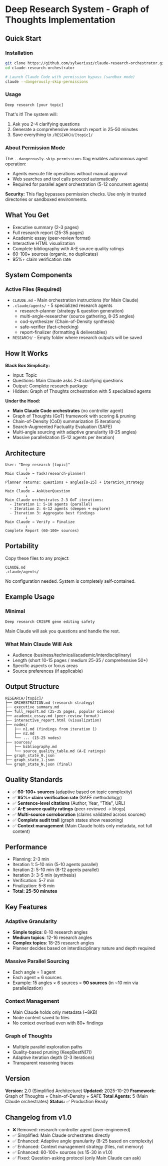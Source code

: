 # Deep Research System - Graph of Thoughts Implementation

## Quick Start

### Installation

```bash
git clone https://github.com/sylweriusz/claude-research-orchestrator.git
cd claude-research-orchestrator

# Launch Claude Code with permission bypass (sandbox mode)
claude --dangerously-skip-permissions
```

### Usage

```
Deep research [your topic]
```

That's it! The system will:
1. Ask you 2-4 clarifying questions
2. Generate a comprehensive research report in 25-50 minutes
3. Save everything to `/RESEARCH/[topic]/`

### About Permission Mode

The `--dangerously-skip-permissions` flag enables autonomous agent operation:
- Agents execute file operations without manual approval
- Web searches and tool calls proceed automatically
- Required for parallel agent orchestration (5-12 concurrent agents)

**Security:** This flag bypasses permission checks. Use only in trusted directories or sandboxed environments.

## What You Get

- Executive summary (2-3 pages)
- Full research report (25-35 pages)
- Academic essay (peer-review format)
- Interactive HTML visualization
- Complete bibliography with A-E source quality ratings
- 60-100+ sources (organic, no duplicates)
- 95%+ claim verification rate

## System Components

### Active Files (Required)
- `CLAUDE.md` - Main orchestration instructions (for Main Claude)
- `.claude/agents/` - 5 specialized research agents
  - research-planner (strategy & question generation)
  - multi-angle-researcher (source gathering, 8-25 angles)
  - cod-synthesizer (Chain-of-Density synthesis)
  - safe-verifier (fact-checking)
  - report-finalizer (formatting & deliverables)
- `RESEARCH/` - Empty folder where research outputs will be saved

## How It Works

**Black Box Simplicity:**
- Input: Topic
- Questions: Main Claude asks 2-4 clarifying questions
- Output: Complete research package
- Hidden: Graph of Thoughts orchestration with 5 specialized agents

**Under the Hood:**
- **Main Claude Code orchestrates** (no controller agent)
- Graph of Thoughts (GoT) framework with scoring & pruning
- Chain-of-Density (CoD) summarization (5 iterations)
- Search-Augmented Factuality Evaluation (SAFE)
- Multi-angle sourcing with adaptive granularity (8-25 angles)
- Massive parallelization (5-12 agents per iteration)

## Architecture

```
User: "Deep research [topic]"
         ↓
Main Claude → Task(research-planner)
         ↓
Planner returns: questions + angles[8-25] + iteration_strategy
         ↓
Main Claude → AskUserQuestion
         ↓
Main Claude orchestrates 2-3 GoT iterations:
  - Iteration 1: 5-10 agents (parallel)
  - Iteration 2: 6-12 agents (deepen + explore)
  - Iteration 3: Aggregate best findings
         ↓
Main Claude → Verify → Finalize
         ↓
Complete Report (60-100+ sources)
```

## Portability

Copy these files to any project:
```
CLAUDE.md
.claude/agents/
```

No configuration needed. System is completely self-contained.

## Example Usage

### Minimal
```
Deep research CRISPR gene editing safety
```

Main Claude will ask you questions and handle the rest.

### What Main Claude Will Ask
- Audience (business/technical/academic/interdisciplinary)
- Length (short 10-15 pages / medium 25-35 / comprehensive 50+)
- Specific aspects or focus areas
- Source preferences (if applicable)

## Output Structure

```
RESEARCH/[topic]/
├── ORCHESTRATION.md (research strategy)
├── executive_summary.md
├── full_report.md (25-35 pages, popular science)
├── academic_essay.md (peer-review format)
├── interactive_report.html (visualization)
├── nodes/
│   ├── n1.md (findings from iteration 1)
│   ├── n2.md
│   └── ... (15-25 nodes)
├── sources/
│   ├── bibliography.md
│   └── source_quality_table.md (A-E ratings)
├── graph_state_0.json
├── graph_state_1.json
└── graph_state_N.json (final)
```

## Quality Standards

- ✅ **60-100+ sources** (adaptive based on topic complexity)
- ✅ **95%+ claim verification rate** (SAFE methodology)
- ✅ **Sentence-level citations** (Author, Year, "Title", URL)
- ✅ **A-E source quality ratings** (peer-reviewed → blogs)
- ✅ **Multi-source corroboration** (claims validated across sources)
- ✅ **Complete audit trail** (graph states show reasoning)
- ✅ **Context management** (Main Claude holds only metadata, not full content)

## Performance

- Planning: 2-3 min
- Iteration 1: 5-10 min (5-10 agents parallel)
- Iteration 2: 5-10 min (6-12 agents parallel)
- Iteration 3: 3-5 min (synthesis)
- Verification: 5-7 min
- Finalization: 5-8 min
- **Total: 25-50 minutes**

## Key Features

### Adaptive Granularity
- **Simple topics**: 8-10 research angles
- **Medium topics**: 12-16 research angles
- **Complex topics**: 18-25 research angles
- Planner decides based on interdisciplinary nature and depth required

### Massive Parallel Sourcing
- Each angle = 1 agent
- Each agent = 6 sources
- Example: 15 angles × 6 sources = **90 sources** (in ~10 min via parallelization)

### Context Management
- Main Claude holds only metadata (~8KB)
- Node content saved to files
- No context overload even with 80+ findings

### Graph of Thoughts
- Multiple parallel exploration paths
- Quality-based pruning (KeepBestN(7))
- Adaptive iteration depth (2-3 iterations)
- Transparent reasoning traces

## Version

**Version:** 2.0 (Simplified Architecture)
**Updated:** 2025-10-29
**Framework:** Graph of Thoughts + Chain-of-Density + SAFE
**Total Agents:** 5 (Main Claude orchestrates)
**Status:** ✅ Production Ready

## Changelog from v1.0

- ❌ Removed: research-controller agent (over-engineered)
- ✅ Simplified: Main Claude orchestrates directly
- ✅ Enhanced: Adaptive angle granularity (8-25 based on complexity)
- ✅ Enhanced: Context management strategy (files, not memory)
- ✅ Enhanced: 60-100+ sources (vs 15-30 in v1.0)
- ✅ Fixed: Question-asking protocol (only Main Claude can ask)

